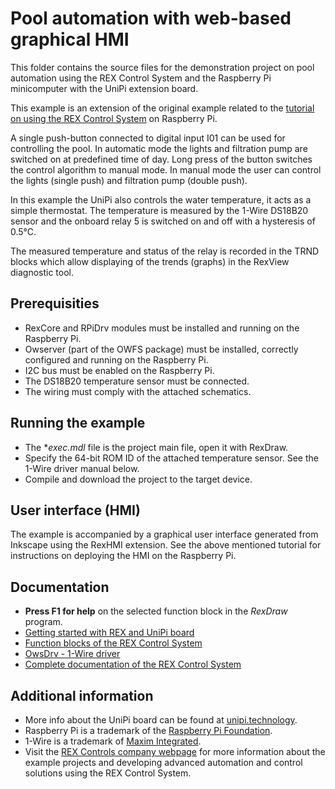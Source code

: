 Pool automation with web-based graphical HMI 
============================================

This folder contains the source files for the demonstration project on pool 
automation using the REX Control System and the Raspberry Pi minicomputer with 
the UniPi extension board.

This example is an extension of the original example related to the 
[tutorial on using the REX Control System](http://www.rexcontrols.com/articles/getting-started-with-rex-on-raspberry-pi)
on Raspberry Pi.

A single push-button connected to digital input I01 can be used for controlling 
the pool. In automatic mode the lights and filtration pump are switched on at 
predefined time of day. Long press of the button switches the control algorithm 
to manual mode. In manual mode the user can control the lights (single push) and 
filtration pump (double push).

In this example the UniPi also controls the water temperature, it acts as a 
simple thermostat. The temperature is measured by the 1-Wire DS18B20 sensor and 
the onboard relay 5 is switched on and off with a hysteresis of 0.5°C.

The measured temperature and status of the relay is recorded in the TRND blocks
which allow displaying of the trends (graphs) in the RexView diagnostic tool. 

## Prerequisities ##

- RexCore and RPiDrv modules must be installed and running on the Raspberry Pi.
- Owserver (part of the OWFS package) must be installed, correctly configured and running on the Raspberry Pi.
- I2C bus must be enabled on the Raspberry Pi.
- The DS18B20 temperature sensor must be connected.
- The wiring must comply with the attached schematics. 

## Running the example ##

- The **exec.mdl* file is the project main file, open it with RexDraw.
- Specify the 64-bit ROM ID of the attached temperature sensor. See the 1-Wire driver manual below.
- Compile and download the project to the target device.

## User interface (HMI) ##

The example is accompanied by a graphical user interface generated from Inkscape 
using the RexHMI extension. See the above mentioned tutorial for instructions on 
deploying the HMI on the Raspberry Pi.

## Documentation ##

- **Press F1 for help** on the selected function block in the *RexDraw* program.
- [Getting started with REX and UniPi board](http://www.rexcontrols.com/media/DOC/ENGLISH/REX_Getting_Started_UniPi_ENG.pdf)
- [Function blocks of the REX Control System](http://www.rexcontrols.com/media/HTML/DOC/ENGLISH/index.html)
- [OwsDrv - 1-Wire driver](http://www.rexcontrols.com/media/DOC/ENGLISH/OwsDrv_ENG.pdf)
- [Complete documentation of the REX Control System](http://www.rexcontrols.com/documentation-and-support)

## Additional information ##

- More info about the UniPi board can be found at [unipi.technology](http://www.unipi.technology).
- Raspberry Pi is a trademark of the [Raspberry Pi Foundation](http://www.raspberrypi.org).
- 1-Wire is a trademark of [Maxim Integrated](http://www.maxim-ic.com).
- Visit the [REX Controls company webpage](http://www.rexcontrols.com) 
for more information about the example projects and developing advanced 
automation and control solutions using the REX Control System.